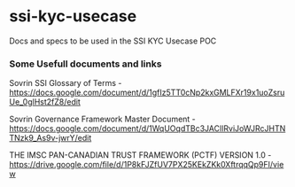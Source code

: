 # ssi-kyc-usecase
Docs and specs to be used in the SSI KYC Usecase POC

### Some Usefull documents and links

Sovrin SSI Glossary of Terms - https://docs.google.com/document/d/1gfIz5TT0cNp2kxGMLFXr19x1uoZsruUe_0glHst2fZ8/edit

Sovrin Governance Framework Master Document - https://docs.google.com/document/d/1WqUOqdTBc3JACIlRviJoWJRcJHTNTNzk9_As9v-jwrY/edit

THE IMSC PAN-CANADIAN TRUST FRAMEWORK (PCTF) VERSION 1.0 - https://drive.google.com/file/d/1P8kFJZfUV7PX25KEkZKk0XftrqqQp9FI/view

